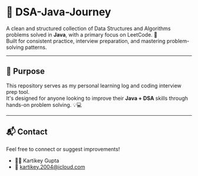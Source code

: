 # 📘 DSA-Java-Journey

A clean and structured collection of Data Structures and Algorithms problems solved in **Java**, with a primary focus on LeetCode. 🚀  
Built for consistent practice, interview preparation, and mastering problem-solving patterns.

---

## 🎯 Purpose

This repository serves as my personal learning log and coding interview prep tool.  
It's designed for anyone looking to improve their **Java + DSA** skills through hands-on problem solving. 💡💻

---

## 📬 Contact  
Feel free to connect or suggest improvements!

- 👨‍💻 Kartikey Gupta  
- 📧 kartikey.2004@icloud.com

